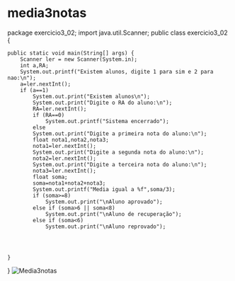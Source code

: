 # media3notas
package exercicio3_02;
import java.util.Scanner;
public class exercicio3_02 {

	public static void main(String[] args) {
		Scanner ler = new Scanner(System.in);
		int a,RA;
		System.out.printf("Existem alunos, digite 1 para sim e 2 para nao:\n");
		a=ler.nextInt();
		if (a==1)
			System.out.print("Existem alunos\n");
		    System.out.print("Digite o RA do aluno:\n");
		    RA=ler.nextInt();
		    if (RA==0)
		    	System.out.printf("Sistema encerrado");
		    else
		    System.out.print("Digite a primeira nota do aluno:\n");
		    float nota1,nota2,nota3;
		    nota1=ler.nextInt();
		    System.out.print("Digite a segunda nota do aluno:\n");
		    nota2=ler.nextInt();
		    System.out.print("Digite a terceira nota do aluno:\n");
		    nota3=ler.nextInt();
		    float soma;
		    soma=nota1+nota2+nota3;
		    System.out.printf("Media igual a %f",soma/3);
		    if (soma>=8)
		    	System.out.print("\nAluno aprovado");
		    else if (soma>6 || soma<8)
		    	System.out.print("\nAluno de recuperação");
		    else if (soma<6)
		    	System.out.print("\nAluno reprovado");
		    
	
		

	}

}
![Media3notas](https://user-images.githubusercontent.com/101893557/168134381-ef1054af-e9f7-4aa7-a60a-163e90f4e656.jpeg)
